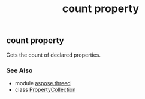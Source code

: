 ﻿---
title: count property
second_title: Aspose.3D for Python via .NET API References
description: 
type: docs
weight: 50
url: /python-net/aspose.threed/propertycollection/count/
is_root: false
---

## count property


Gets the count of declared properties.

### See Also
* module [aspose.threed](../../)
* class [PropertyCollection](/3d/python-net/aspose.threed/propertycollection)
